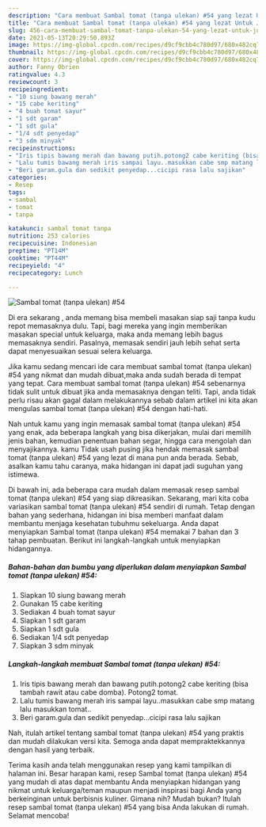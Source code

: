 ```yaml
---
description: "Cara membuat Sambal tomat (tanpa ulekan) #54 yang lezat Untuk Jualan"
title: "Cara membuat Sambal tomat (tanpa ulekan) #54 yang lezat Untuk Jualan"
slug: 456-cara-membuat-sambal-tomat-tanpa-ulekan-54-yang-lezat-untuk-jualan
date: 2021-05-13T20:29:50.893Z
image: https://img-global.cpcdn.com/recipes/d9cf9cbb4c780d97/680x482cq70/sambal-tomat-tanpa-ulekan-54-foto-resep-utama.jpg
thumbnail: https://img-global.cpcdn.com/recipes/d9cf9cbb4c780d97/680x482cq70/sambal-tomat-tanpa-ulekan-54-foto-resep-utama.jpg
cover: https://img-global.cpcdn.com/recipes/d9cf9cbb4c780d97/680x482cq70/sambal-tomat-tanpa-ulekan-54-foto-resep-utama.jpg
author: Fanny Obrien
ratingvalue: 4.3
reviewcount: 3
recipeingredient:
- "10 siung bawang merah"
- "15 cabe keriting"
- "4 buah tomat sayur"
- "1 sdt garam"
- "1 sdt gula"
- "1/4 sdt penyedap"
- "3 sdm minyak"
recipeinstructions:
- "Iris tipis bawang merah dan bawang putih.potong2 cabe keriting (bisa tambah rawit atau cabe domba). Potong2 tomat."
- "Lalu tumis bawang merah iris sampai layu..masukkan cabe smp matang lalu masukkan tomat.."
- "Beri garam.gula dan sedikit penyedap...cicipi rasa lalu sajikan"
categories:
- Resep
tags:
- sambal
- tomat
- tanpa

katakunci: sambal tomat tanpa 
nutrition: 253 calories
recipecuisine: Indonesian
preptime: "PT14M"
cooktime: "PT44M"
recipeyield: "4"
recipecategory: Lunch

---
```



![Sambal tomat (tanpa ulekan) #54](https://img-global.cpcdn.com/recipes/d9cf9cbb4c780d97/680x482cq70/sambal-tomat-tanpa-ulekan-54-foto-resep-utama.jpg)

Di era  sekarang , anda memang bisa membeli masakan siap saji tanpa kudu repot memasaknya dulu. Tapi, bagi mereka yang ingin memberikan masakan special untuk keluarga, maka anda memang lebih bagus memasaknya sendiri. Pasalnya, memasak sendiri jauh lebih sehat serta dapat menyesuaikan sesuai selera keluarga.

Jika kamu sedang mencari ide cara membuat sambal tomat (tanpa ulekan) #54 yang nikmat dan mudah dibuat,maka anda sudah berada di tempat yang tepat. Cara membuat sambal tomat (tanpa ulekan) #54  sebenarnya tidak sulit untuk dibuat jika anda memasaknya dengan teliti. Tapi, anda tidak perlu risau akan gagal dalam melakukannya 
sebab dalam artikel ini kita akan mengulas sambal tomat (tanpa ulekan) #54 dengan hati-hati.  



Nah untuk kamu yang ingin memasak sambal tomat (tanpa ulekan) #54 yang enak, ada beberapa langkah yang bisa dikerjakan, mulai dari memilih jenis bahan, kemudian penentuan bahan segar, hingga cara mengolah dan menyajikannya. kamu Tidak usah pusing jika hendak memasak sambal tomat (tanpa ulekan) #54 yang lezat di mana pun anda berada. Sebab, asalkan kamu  tahu caranya, maka hidangan ini dapat jadi suguhan yang istimewa.

Di bawah ini, ada beberapa cara mudah dalam memasak resep sambal tomat (tanpa ulekan) #54 yang siap dikreasikan. Sekarang, mari kita coba variasikan sambal tomat (tanpa ulekan) #54 sendiri di rumah. Tetap dengan bahan yang sederhana, hidangan ini bisa memberi manfaat dalam membantu menjaga kesehatan tubuhmu sekeluarga. Anda dapat menyiapkan Sambal tomat (tanpa ulekan) #54 memakai 7 bahan dan 3 tahap pembuatan. Berikut ini langkah-langkah untuk menyiapkan hidangannya.

<!--inarticleads1-->

##### Bahan-bahan dan bumbu yang diperlukan dalam menyiapkan Sambal tomat (tanpa ulekan) #54:

1. Siapkan 10 siung bawang merah
1. Gunakan 15 cabe keriting
1. Sediakan 4 buah tomat sayur
1. Siapkan 1 sdt garam
1. Siapkan 1 sdt gula
1. Sediakan 1/4 sdt penyedap
1. Siapkan 3 sdm minyak




<!--inarticleads2-->

##### Langkah-langkah membuat Sambal tomat (tanpa ulekan) #54:

1. Iris tipis bawang merah dan bawang putih.potong2 cabe keriting (bisa tambah rawit atau cabe domba). Potong2 tomat.
1. Lalu tumis bawang merah iris sampai layu..masukkan cabe smp matang lalu masukkan tomat..
1. Beri garam.gula dan sedikit penyedap...cicipi rasa lalu sajikan




Nah, itulah artikel tentang  sambal tomat (tanpa ulekan) #54  yang praktis dan mudah dilakukan versi kita. Semoga anda dapat mempraktekkannya dengan hasil yang terbaik. 

Terima kasih anda telah menggunakan resep yang kami tampilkan di halaman ini. Besar harapan kami, resep  Sambal tomat (tanpa ulekan) #54 yang mudah di atas dapat membantu Anda menyiapkan hidangan yang nikmat untuk keluarga/teman maupun menjadi inspirasi bagi Anda yang berkeinginan untuk berbisnis kuliner. Gimana nih? Mudah bukan? Itulah resep sambal tomat (tanpa ulekan) #54 yang bisa Anda lakukan di rumah. Selamat mencoba!

